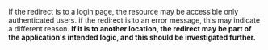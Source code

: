 If the redirect is to a login page, the resource may be accessible only authenticated users. if the redirect is to an error message, this may indicate a different reason. **If it is to another location, the redirect may be part of the application's intended logic, and this should be investigated further.**
